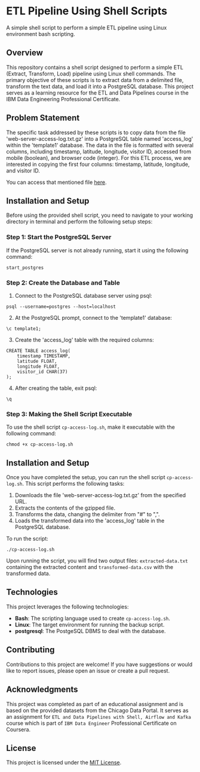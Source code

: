 # ETL Pipeline Using Shell Scripts

A simple shell script to perform a simple ETL pipeline using Linux environment bash scripting.


## Overview

This repository contains a shell script designed to perform a simple ETL (Extract, Transform, Load) pipeline using Linux shell commands. The primary objective of these scripts is to extract data from a delimited file, transform the text data, and load it into a PostgreSQL database. This project serves as a learning resource for the ETL and Data Pipelines course in the IBM Data Engineering Professional Certificate.

## Problem Statement

The specific task addressed by these scripts is to copy data from the file 'web-server-access-log.txt.gz' into a PostgreSQL table named 'access_log' within the 'template1' database. The data in the file is formatted with several columns, including timestamp, latitude, longitude, visitor ID, accessed from mobile (boolean), and browser code (integer). For this ETL process, we are interested in copying the first four columns: timestamp, latitude, longitude, and visitor ID.

You can access that mentioned file [here](https://cf-courses-data.s3.us.cloud-object-storage.appdomain.cloud/IBM-DB0250EN-SkillsNetwork/labs/Bash%20Scripting/ETL%20using%20shell%20scripting/web-server-access-log.txt.gz). 


## Installation and Setup

Before using the provided shell script, you need to navigate to your working directory in terminal and perform the following setup steps:

### Step 1: Start the PostgreSQL Server

If the PostgreSQL server is not already running, start it using the following command:

```shell
start_postgres
```

### Step 2: Create the Database and Table

1. Connect to the PostgreSQL database server using psql:
```shell
psql --username=postgres --host=localhost
```
2. At the PostgreSQL prompt, connect to the 'template1' database:
```shell
\c template1;
```
3. Create the 'access_log' table with the required columns:
```shell
CREATE TABLE access_log(
    timestamp TIMESTAMP,
    latitude FLOAT,
    longitude FLOAT,
    visitor_id CHAR(37)
);
```
4. After creating the table, exit psql:
```shell
\q
```

### Step 3: Making the Shell Script Executable

To use the shell script `cp-access-log.sh`, make it executable with the following command:
```shell
chmod +x cp-access-log.sh
```


## Installation and Setup

Once you have completed the setup, you can run the shell script `cp-access-log.sh`. This script performs the following tasks:

1. Downloads the file 'web-server-access-log.txt.gz' from the specified URL.
2. Extracts the contents of the gzipped file.
3. Transforms the data, changing the delimiter from "#" to ",".
4. Loads the transformed data into the 'access_log' table in the PostgreSQL database.

To run the script:
```shell
./cp-access-log.sh
```
Upon running the script, you will find two output files: `extracted-data.txt` containing the extracted content and `transformed-data.csv` with the transformed data.


## Technologies

This project leverages the following technologies:

- **Bash**: The scripting language used to create `cp-access-log.sh`.
- **Linux**: The target environment for running the backup script.
- **postgresql**: The PostgeSQL DBMS to deal with the database.


## Contributing

Contributions to this project are welcome! If you have suggestions or would like to report issues, please open an issue or create a pull request.

## Acknowledgments

This project was completed as part of an educational assignment and is based on the provided datasets from the Chicago Data Portal.
It serves as an assignment for `ETL and Data Pipelines with Shell, Airflow and Kafka` course which is part of `IBM Data Engineer` Professional Certificate on Coursera. 

## License

This project is licensed under the [MIT License](LICENSE).







